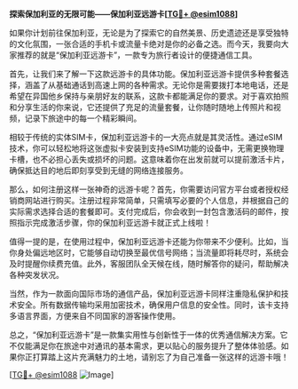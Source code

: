 **探索保加利亚的无限可能——保加利亚远游卡[[TG💪+ @esim1088](https://t.me/s/esim1088)]**

如果你计划前往保加利亚，无论是为了探索它的自然美景、历史遗迹还是享受独特的文化氛围，一张合适的手机卡或流量卡绝对是你的必备之选。而今天，我要向大家推荐的就是“保加利亚远游卡”，一款专为旅行者设计的便捷通信工具。

首先，让我们来了解一下这款远游卡的具体功能。保加利亚远游卡提供多种套餐选择，涵盖了从基础通话到高速上网的各种需求。无论你是需要拨打本地电话，还是希望在异国他乡保持与亲朋好友的联系，这款卡都能满足你的要求。对于喜欢拍照和分享生活的你来说，它还提供了充足的流量套餐，让你随时随地上传照片和视频，记录下旅途中的每一个精彩瞬间。

相较于传统的实体SIM卡，保加利亚远游卡的一大亮点就是其灵活性。通过eSIM技术，你可以轻松地将这张虚拟卡安装到支持eSIM功能的设备中，无需更换物理卡槽，也不必担心丢失或损坏的问题。这意味着你在出发前就可以提前激活卡片，确保抵达目的地后即刻享受到无缝的网络连接服务。

那么，如何注册这样一张神奇的远游卡呢？首先，你需要访问官方平台或者授权经销商网站进行购买。注册过程非常简单，只需填写必要的个人信息，并根据自己的实际需求选择合适的套餐即可。支付完成后，你会收到一封包含激活码的邮件，按照指示完成激活步骤，你的保加利亚远游卡就正式上线啦！

值得一提的是，在使用过程中，保加利亚远游卡还能为你带来不少便利。比如，当你身处偏远地区时，它能够自动切换至最优信号网络；当流量即将耗尽时，系统会及时提醒你续费充值。此外，客服团队全天候在线，随时解答你的疑问，帮助解决各种突发状况。

当然，作为一款面向国际市场的通信产品，保加利亚远游卡同样注重隐私保护和技术安全。所有数据传输均采用加密技术，确保用户信息的安全性。同时，该卡支持多语言界面，方便来自不同国家的游客操作使用。

总之，“保加利亚远游卡”是一款集实用性与创新性于一体的优秀通信解决方案。它不仅能满足你在旅途中对通讯的基本需求，更以贴心的服务提升了整体体验感。如果你正打算踏上这片充满魅力的土地，请别忘了为自己准备一张这样的远游卡哦！

[[TG💪+ @esim1088](https://t.me/s/esim1088) ![Image](https://i.postimg.cc/4NQfJmqS/Snipaste-2025-05-13-00-14-12.png)]